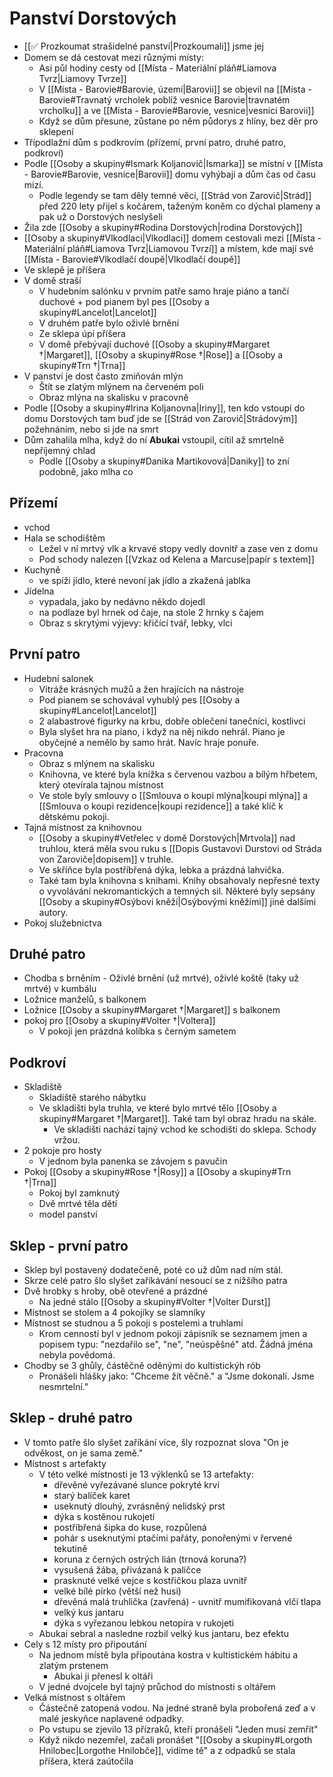 # Panství Dorstových
- [[✅ Prozkoumat strašidelné panství|Prozkoumali]] jsme jej
- Domem se dá cestovat mezi různými místy:
	- Asi půl hodiny cesty od [[Místa - Materiální pláň#Liamova Tvrz|Liamovy Tvrze]]
	- V [[Místa - Barovie#Barovie, území|Barovii]] se objevil na [[Místa - Barovie#Travnatý vrcholek poblíž vesnice Barovie|travnatém vrcholku]] a ve [[Místa - Barovie#Barovie, vesnice|vesnici Barovii]]
	- Když se dům přesune, zůstane po něm půdorys z hlíny, bez děr pro sklepení
- Třípodlažní dům s podkrovím (přízemí, první patro, druhé patro, podkroví)
- Podle [[Osoby a skupiny#Ismark Koljanovič|Ismarka]] se místní v [[Místa - Barovie#Barovie, vesnice|Barovii]] domu vyhýbají a dům čas od času mizí.
	- Podle legendy se tam děly temné věci, [[Strád von Zarovič|Strád]] před 220 lety přijel s kočárem, taženým koněm co dýchal plameny a pak už o Dorstových neslyšeli
- Žila zde [[Osoby a skupiny#Rodina Dorstových|rodina Dorstových]]
- [[Osoby a skupiny#Vlkodlaci|Vlkodlaci]] domem cestovali mezi [[Místa - Materiální pláň#Liamova Tvrz|Liamovou Tvrzí]] a místem, kde mají své [[Místa - Barovie#Vlkodlačí doupě|Vlkodlačí doupě]]
- Ve sklepě je příšera
- V domě straší
	- V hudebním salónku v prvním patře samo hraje piáno a tančí duchové + pod pianem byl pes [[Osoby a skupiny#Lancelot|Lancelot]]
	- V druhém patře bylo oživlé brnění 
	- Ze sklepa úpí příšera
	- V domě přebývají duchové [[Osoby a skupiny#Margaret †|Margaret]], [[Osoby a skupiny#Rose †|Rose]] a [[Osoby a skupiny#Trn †|Trna]] 
- V panství je dost často zmiňován mlýn
	- Štít se zlatým mlýnem na červeném poli
	- Obraz mlýna na skalisku v pracovně
- Podle [[Osoby a skupiny#Irina Koljanovna|Iriny]], ten kdo vstoupí do domu Dorstových tam buď jde se [[Strád von Zarovič|Strádovým]] požehnáním, nebo si jde na smrt
- Dům zahalila mlha, když do ní **Abukai** vstoupil, cítil až smrtelně nepříjemný chlad
	- Podle [[Osoby a skupiny#Danika Martikovová|Daniky]] to zní podobně, jako mlha co 
## Přízemí
- vchod
- Hala se schodištěm
	- Ležel v ní mrtvý vlk a krvavé stopy vedly dovnitř a zase ven z domu
	- Pod schody nalezen [[Vzkaz od Kelena a Marcuse|papír s textem]]
- Kuchyně
	- ve spíži jídlo, které nevoní jak jídlo a zkažená jablka
- Jídelna
	- vypadala, jako by nedávno někdo dojedl
	- na podlaze byl hrnek od čaje, na stole 2 hrnky s čajem
	- Obraz s skrytými výjevy: křičící tvář, lebky, vlci
## První patro
- Hudební salonek
	- Vitráže krásných mužů a žen hrajících na nástroje
	- Pod pianem se schovával vyhublý pes [[Osoby a skupiny#Lancelot|Lancelot]]
	- 2 alabastrové figurky na krbu, dobře oblečení tanečníci, kostlivci
	- Byla slyšet hra na piano, i když na něj nikdo nehrál. Piano je obyčejné a nemělo by samo hrát. Navíc hraje ponuře.
- Pracovna
	- Obraz s mlýnem na skalisku
	- Knihovna, ve které byla knížka s červenou vazbou a bílým hřbetem, který otevírala tajnou místnost
	- Ve stole byly smlouvy o [[Smlouva o koupi mlýna|koupi mlýna]] a [[Smlouva o koupi rezidence|koupi rezidence]] a také klíč k dětskému pokoji.
- Tajná místnost za knihovnou
	- [[Osoby a skupiny#Vetřelec v domě Dorstových|Mrtvola]] nad truhlou, která měla svou ruku s [[Dopis Gustavovi Durstovi od Stráda von Zaroviče|dopisem]] v truhle.
	- Ve skříňce byla postříbřená dýka, lebka a prázdná lahvička.
	- Také tam byla knihovna s knihami. Knihy obsahovaly nepřesné texty o vyvolávání nekromantických a temných sil. Některé byly sepsány [[Osoby a skupiny#Osýbovi kněží|Osýbovými kněžími]] jiné dalšími autory.
- Pokoj služebnictva
## Druhé patro
- Chodba s brněním
		- Oživlé brnění (už mrtvé), oživlé koště (taky už mrtvé) v kumbálu
- Ložnice manželů, s balkonem
- Ložnice [[Osoby a skupiny#Margaret †|Margaret]] s balkonem
- pokoj pro [[Osoby a skupiny#Volter †|Voltera]]
	- V pokoji jen prázdná kolíbka s černým sametem
## Podkroví
- Skladiště
	- Skladiště starého nábytku
	- Ve skladišti byla truhla, ve které bylo mrtvé tělo [[Osoby a skupiny#Margaret †|Margaret]]. Také tam byl obraz hradu na skále.
		- Ve skladišti nachází tajný vchod ke schodišti do sklepa. Schody vržou.
- 2 pokoje pro hosty
	- V jednom byla panenka se závojem s pavučin
- Pokoj [[Osoby a skupiny#Rose †|Rosy]] a [[Osoby a skupiny#Trn †|Trna]]
	- Pokoj byl zamknutý
	- Dvě mrtvé těla dětí
	- model panství
## Sklep - první patro
- Sklep byl postavený dodatečeně, poté co už dům nad ním stál.
- Skrze celé patro šlo slyšet zaříkávání nesoucí se z nižšího patra
- Dvě hrobky s hroby, obě otevřené a prázdné
	- Na jedné stálo [[Osoby a skupiny#Volter †|Volter Durst]]
- Místnost se stolem a 4 pokojíky se slamníky
- Místnost se studnou a 5 pokoji s postelemi a truhlami
	- Krom cenností byl v jednom pokoji zápisník se seznamem jmen a popisem typu: "nezdařilo se", "ne", "neúspěšné" atd. Žádná jména nebyla povědomá.
- Chodby se 3 ghůly, částěčně oděnými do kultistickýh rób
	- Pronášeli hlášky jako: "Chceme žít věčně." a "Jsme dokonalí. Jsme nesmrtelní."
## Sklep - druhé patro
- V tomto patře šlo slyšet zaříkání více, šly rozpoznat slova "On je odvěkost, on je sama země."
- Místnost s artefakty
	- V této velké místnosti je 13 výklenků se 13 artefakty:
		- dřevěné vyřezávané slunce pokryté krví
		- starý balíček karet
		- useknutý dlouhý, zvrásněný nelidský prst
		- dýka s kostěnou rukojetí
		- postříbřená šipka do kuse, rozpůlená
		- pohár s useknutými ptačími pařáty, ponořenými v řervené tekutině
		- koruna z černých ostrých lián (trnová koruna?)
		- vysušená žába, přivázaná k paličce
		- prasknuté velké vejce s kostřičkou plaza uvnitř
		- velké bílé pírko (větší než husi)
		- dřevěná malá truhlička (zavřená) - uvnitř mumifikovaná vlčí tlapa
		- velký kus jantaru
		- dýka s vyřezanou lebkou netopíra v rukojeti
	- Abukai sebral a nasledne rozbil velký kus jantaru, bez efektu
- Cely s 12 místy pro připoutání
	- Na jednom místě byla připoutána kostra v kultistickém hábitu a zlatým prstenem
		- Abukai ji přenesl k oltáři
	- V jedné dvojcele byl tajný průchod do místnosti s oltářem
- Velká místnost s oltářem
	- Částečně zatopená vodou. Na jedné straně byla probořená zeď a v malé jeskyňce naplavené odpadky.
	- Po vstupu se zjevilo 13 přízraků, kteří pronášeli "Jeden musí zemřít"
	- Když nikdo nezemřel, začali pronášet "[[Osoby a skupiny#Lorgoth Hnilobec|Lorgothe Hnilobče]], vidíme tě" a z odpadků se stala příšera, která zaútočila